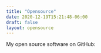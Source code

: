 ```yaml
---
title: "Opensource"
date: 2020-12-19T15:21:48-06:00
draft: false
layout: opensource
---
```


My open source software on GitHub: